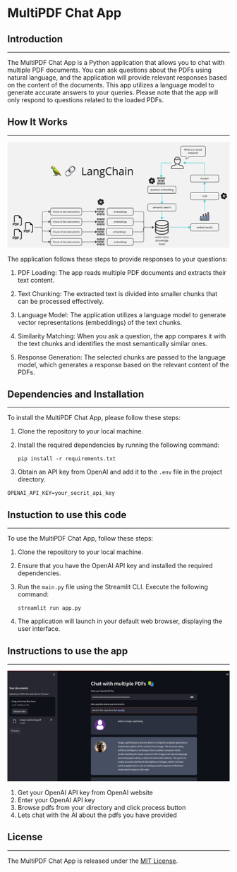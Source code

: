# MultiPDF Chat App


## Introduction
------------
The MultiPDF Chat App is a Python application that allows you to chat with multiple PDF documents. You can ask questions about the PDFs using natural language, and the application will provide relevant responses based on the content of the documents. This app utilizes a language model to generate accurate answers to your queries. Please note that the app will only respond to questions related to the loaded PDFs.

## How It Works
------------

![MultiPDF Chat App Diagram](./docs/PDF-LangChain.jpg)


The application follows these steps to provide responses to your questions:

1. PDF Loading: The app reads multiple PDF documents and extracts their text content.

2. Text Chunking: The extracted text is divided into smaller chunks that can be processed effectively.

3. Language Model: The application utilizes a language model to generate vector representations (embeddings) of the text chunks.

4. Similarity Matching: When you ask a question, the app compares it with the text chunks and identifies the most semantically similar ones.

5. Response Generation: The selected chunks are passed to the language model, which generates a response based on the relevant content of the PDFs.

## Dependencies and Installation
----------------------------
To install the MultiPDF Chat App, please follow these steps:

1. Clone the repository to your local machine.

2. Install the required dependencies by running the following command:
   ```
   pip install -r requirements.txt
   ```

3. Obtain an API key from OpenAI and add it to the `.env` file in the project directory.
```commandline
OPENAI_API_KEY=your_secrit_api_key
```

## Instuction to use this code
-----
To use the MultiPDF Chat App, follow these steps:

1. Clone the repository to your local machine.

2. Ensure that you have the OpenAI API key and installed the required dependencies.

3. Run the `main.py` file using the Streamlit CLI. Execute the following command:
   ```
   streamlit run app.py
   ```
   
4. The application will launch in your default web browser, displaying the user interface.

## Instructions to use the app
-------------------------------
![MultiPDF Chat App screenshot](./docs/Screenshot%202024-02-27%20233824.png)
1. Get your OpenAI API key from OpenAI website 
2. Enter your OpenAI API key
3. Browse pdfs from your directory and click process button
4. Lets chat with the AI about the pdfs you have provided

## License
-------
The MultiPDF Chat App is released under the [MIT License](https://opensource.org/licenses/MIT).
